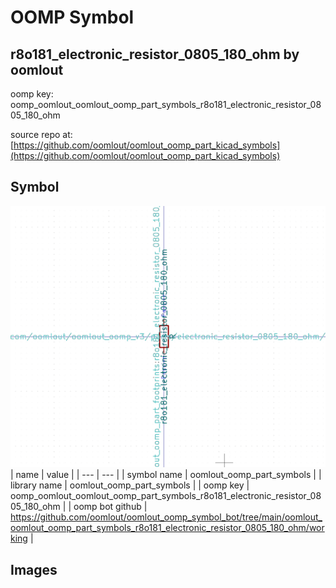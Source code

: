 # OOMP Symbol  
## r8o181_electronic_resistor_0805_180_ohm  by oomlout  
  
oomp key: oomp_oomlout_oomlout_oomp_part_symbols_r8o181_electronic_resistor_0805_180_ohm  
  
source repo at: [https://github.com/oomlout/oomlout_oomp_part_kicad_symbols](https://github.com/oomlout/oomlout_oomp_part_kicad_symbols)  
## Symbol  
  
[![working.png](working_600.png)](working.png)  
| name | value | 
| --- | --- | 
| symbol name | oomlout_oomp_part_symbols | 
| library name | oomlout_oomp_part_symbols | 
| oomp key | oomp_oomlout_oomlout_oomp_part_symbols_r8o181_electronic_resistor_0805_180_ohm | 
| oomp bot github | https://github.com/oomlout/oomlout_oomp_symbol_bot/tree/main/oomlout_oomlout_oomp_part_symbols_r8o181_electronic_resistor_0805_180_ohm/working | 
## Images  
